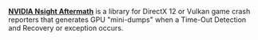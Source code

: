 [**NVIDIA Nsight Aftermath**](https://developer.nvidia.com/nsight-aftermath) is a library for DirectX 12 or Vulkan game crash reporters that generates GPU "mini-dumps" when a Time-Out Detection and Recovery or exception occurs.
